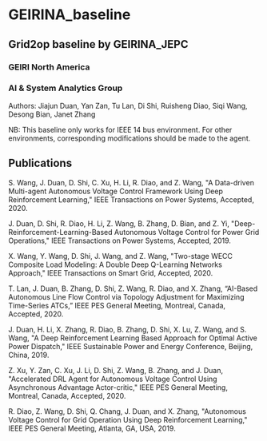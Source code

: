 # GEIRINA_baseline

## Grid2op baseline by GEIRINA_JEPC

### GEIRI North America
### AI & System Analytics Group

Authors: Jiajun Duan, Yan Zan, Tu Lan, Di Shi, Ruisheng Diao, Siqi Wang, Desong Bian, Janet Zhang

NB: This baseline only works for IEEE 14 bus environment. For other environments, corresponding modifications should be made to the agent.

## Publications

S. Wang, J. Duan, D. Shi, C. Xu, H. Li, R. Diao, and Z. Wang, "A Data-driven Multi-agent Autonomous Voltage Control Framework Using Deep Reinforcement Learning," IEEE Transactions on Power Systems, Accepted, 2020.

J. Duan, D. Shi, R. Diao, H. Li, Z. Wang, B. Zhang, D. Bian, and Z. Yi, "Deep-Reinforcement-Learning-Based Autonomous Voltage Control for Power Grid Operations," IEEE Transactions on Power Systems, Accepted, 2019.

X. Wang, Y. Wang, D. Shi, J. Wang, and Z. Wang, "Two-stage WECC Composite Load Modeling: A Double Deep Q-Learning Networks Approach," IEEE Transactions on Smart Grid, Accepted, 2020.

T. Lan, J. Duan, B. Zhang, D. Shi, Z. Wang, R. Diao, and X. Zhang, “AI-Based Autonomous Line Flow Control via Topology Adjustment for Maximizing Time-Series ATCs,” IEEE PES General Meeting, Montreal, Canada, Accepted, 2020.

J. Duan, H. Li, X. Zhang, R. Diao, B. Zhang, D. Shi, X. Lu, Z. Wang, and S. Wang, "A Deep Reinforcement Learning Based Approach for Optimal Active Power Dispatch," IEEE Sustainable Power and Energy Conference, Beijing, China, 2019.

Z. Xu, Y. Zan, C. Xu, J. Li, D. Shi, Z. Wang, B. Zhang, and J. Duan, "Accelerated DRL Agent for Autonomous Voltage Control Using Asynchronous Advantage Actor-critic," IEEE PES General Meeting, Montreal, Canada, Accepted, 2020.

R. Diao, Z. Wang, D. Shi, Q. Chang, J. Duan, and X. Zhang, "Autonomous Voltage Control for Grid Operation Using Deep Reinforcement Learning," IEEE PES General Meeting, Atlanta, GA, USA, 2019.
